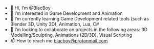 - 👋 Hi, I’m @BlacBoy
- 👀 I’m interested in Game Development and Animation
- 🌱 I’m currently learning Game Development related tools (such as Blender 3D, Unity 3D), Animation, Lua, C#
- 💞️ I’m looking to collaborate on projects in the following areas: 3D Modelling/Sculpting, Animations (2D/3D), Visual Scripting
- 📫 How to reach me blacboy@protonmail.com

<!---
BlacBoy/BlacBoy is a ✨ special ✨ repository because its `README.md` (this file) appears on your GitHub profile.
You can click the Preview link to take a look at your changes.
--->
